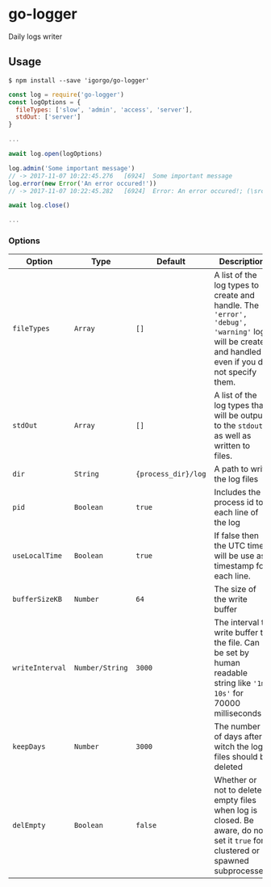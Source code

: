 # go-logger
Daily logs writer

## Usage 
```
$ npm install --save 'igorgo/go-logger'
```

```js
const log = require('go-logger')
const logOptions = {
  fileTypes: ['slow', 'admin', 'access', 'server'],
  stdOut: ['server']
} 

...

await log.open(logOptions)

log.admin('Some important message')
// -> 2017-11-07 10:22:45.276	[6924]	Some important message 
log.error(new Error('An error occured!'))
// -> 2017-11-07 10:22:45.282	[6924]	Error: An error occured!; (\src\tst.js:20:11); Server.new ...

await log.close()

...
```
### Options

| Option | Type | Default | Description |
| --- | --- | --- | --- |
| `fileTypes` | `Array` | `[]` | A list of the log types to create and handle. The `'error', 'debug', 'warning'` logs will be created and handled even if you do not specify them. | 
| `stdOut` | `Array` | `[]` | A list of the log types that will be output to the `stdout` as well as written to files. | 
| `dir` | `String` | `{process_dir}/log` | A path to write the log files |
| `pid` | `Boolean` | `true` | Includes the process id to each line of the log |
| `useLocalTime` | `Boolean` | `true` | If false then the UTC time will be use as timestamp for each line. |
| `bufferSizeKB` | `Number` | `64` | The size of the write buffer |
| `writeInterval` | `Number/String` | `3000` | The interval to write buffer to the file. Can be set by human readable string like `'1m 10s'` for 70000 milliseconds|    
| `keepDays` | `Number` | `3000` | The number of days after witch the log files should be deleted|
| `delEmpty` | `Boolean` | `false` | Whether or not to delete empty files when log is closed. Be aware, do not set it `true` for clustered or spawned subprocesses.|
